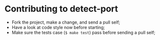 # Contributing to detect-port

- Fork the project, make a change, and send a pull self;
- Have a look at code style now before starting;
- Make sure the tests case (`$ make test`) pass before sending a pull self;
